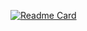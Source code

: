 [![Readme Card](https://github-readme-stats.vercel.app/api/pin/?username=Abdulrasheedar&repo=WeedDetection_System)](https://github.com/Abdulrasheedar/WeedDetection_System)
